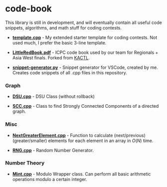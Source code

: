 # code-book
This library is still in development, and will eventually contain all useful code snippets, algorithms, and math stuff for coding contests.

- **[template.cpp](template.cpp)** - My extended starter template for coding contests. Not used much, I prefer the basic 3-line template.

- **[LittleRedBook.pdf](LittleRedBook.pdf)** - ICPC code book used by our team for Regionals + Asia West finals. Forked from [KACTL](https://github.com/kth-competitive-programming/kactl).

- **[snippet-generator.py](snippet-generator.py)** - Snippet generator for VSCode, created by me. Creates code snippets of all .cpp files in this repository. 

### Graph

- **[DSU.cpp](graph/DSU.cpp)** - DSU Class (without rollback)

- **[SCC.cpp](graph/SCC.cpp)** - Class to find Strongly Connected Components of a directed graph.

### Misc

- **[NextGreaterElement.cpp](misc/NextGreaterElement.cpp)** - Function to calculate (next/previous) (greater/smaller) elements for each element in an array in $O(N)$ time.

- **[RNG.cpp](misc/RNG.cpp)** - Random Number Generator.

### Number Theory

- **[Mint.cpp](number-theory/Mint.cpp)** - Modulo Wrapper class. Can perform all basic arithmetic operations modulo a certain integer.
